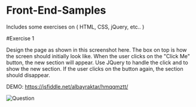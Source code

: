 # Front-End-Samples
Includes some exercises on ( HTML, CSS, jQuery, etc.. ) 


#Exercise 1 

Design the page as shown in this screenshot here. The box on top is how the screen should initially look like.
When the user clicks on the "Click Me" button, the new section will appear. Use JQuery to handle the click and to show the new section. If the user clicks on the button again, the section should disappear.

DEMO: https://jsfiddle.net/albayraktar/hmqqmztt/

![Question](https://dl.dropboxusercontent.com/u/32377361/Misc/InterviewQuestionImage.png)




